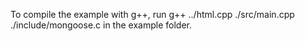 To compile the example with g++, run
    g++ ../html.cpp ./src/main.cpp ./include/mongoose.c
in the example folder.
